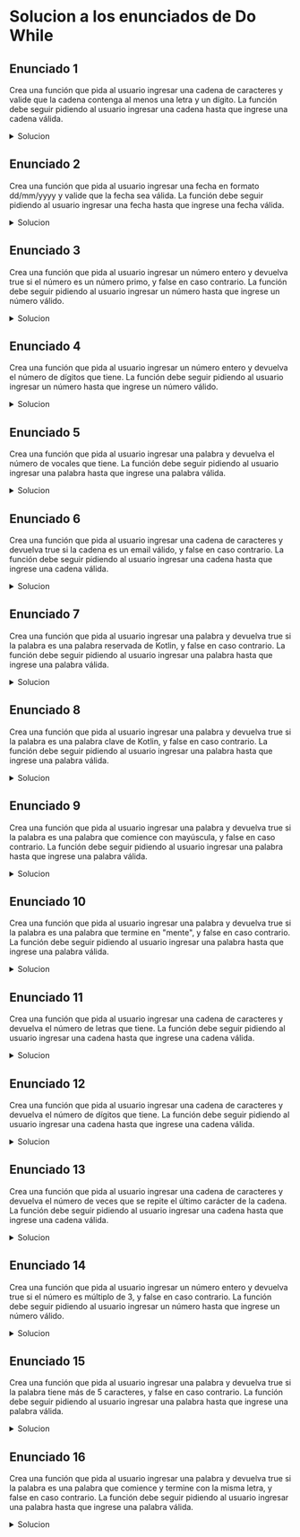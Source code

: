 # Solucion a los enunciados de Do While

## Enunciado 1

Crea una función que pida al usuario ingresar una cadena de caracteres y valide que la cadena contenga al menos una letra y un dígito. La función debe seguir pidiendo al usuario ingresar una cadena hasta que ingrese una cadena válida.

<details>
  <summary>Solucion</summary>
  
  ```kotlin
fun main() {
    var cadena: String
    do {
        print("Ingrese una cadena de caracteres: ")
        cadena = readln()
    } while (!validateString(cadena))

    println("La cadena '$cadena' es válida.")
}

val regex = "^(?=.*[a-zA-Z])(?=.*\\d).+$".toRegex()
fun validateString(cadena: String): Boolean {
    return regex.matches(cadena)
}
  ```
</details>

## Enunciado 2

Crea una función que pida al usuario ingresar una fecha en formato dd/mm/yyyy y valide que la fecha sea válida. La función debe seguir pidiendo al usuario ingresar una fecha hasta que ingrese una fecha válida.

<details>
  <summary>Solucion</summary>
  
  ```kotlin
 
  ```
</details>

## Enunciado 3

Crea una función que pida al usuario ingresar un número entero y devuelva true si el número es un número primo, y false en caso contrario. La función debe seguir pidiendo al usuario ingresar un número hasta que ingrese un número válido.

<details>
  <summary>Solucion</summary>
  
  ```kotlin
 
  ```
</details>

## Enunciado 4

Crea una función que pida al usuario ingresar un número entero y devuelva el número de dígitos que tiene. La función debe seguir pidiendo al usuario ingresar un número hasta que ingrese un número válido.

<details>
  <summary>Solucion</summary>
  
  ```kotlin
 
  ```
</details>

## Enunciado 5

Crea una función que pida al usuario ingresar una palabra y devuelva el número de vocales que tiene. La función debe seguir pidiendo al usuario ingresar una palabra hasta que ingrese una palabra válida.

<details>
  <summary>Solucion</summary>
  
  ```kotlin
 
  ```
</details>

## Enunciado 6

Crea una función que pida al usuario ingresar una cadena de caracteres y devuelva true si la cadena es un email válido, y false en caso contrario. La función debe seguir pidiendo al usuario ingresar una cadena hasta que ingrese una cadena válida.

<details>
  <summary>Solucion</summary>
  
  ```kotlin
 
  ```
</details>

## Enunciado 7

Crea una función que pida al usuario ingresar una palabra y devuelva true si la palabra es una palabra reservada de Kotlin, y false en caso contrario. La función debe seguir pidiendo al usuario ingresar una palabra hasta que ingrese una palabra válida.

<details>
  <summary>Solucion</summary>
  
  ```kotlin
 
  ```
</details>

## Enunciado 8

Crea una función que pida al usuario ingresar una palabra y devuelva true si la palabra es una palabra clave de Kotlin, y false en caso contrario. La función debe seguir pidiendo al usuario ingresar una palabra hasta que ingrese una palabra válida.

<details>
  <summary>Solucion</summary>
  
  ```kotlin
 
  ```
</details>

## Enunciado 9

Crea una función que pida al usuario ingresar una palabra y devuelva true si la palabra es una palabra que comience con mayúscula, y false en caso contrario. La función debe seguir pidiendo al usuario ingresar una palabra hasta que ingrese una palabra válida.

<details>
  <summary>Solucion</summary>
  
  ```kotlin
 
  ```
</details>

## Enunciado 10

Crea una función que pida al usuario ingresar una palabra y devuelva true si la palabra es una palabra que termine en "mente", y false en caso contrario. La función debe seguir pidiendo al usuario ingresar una palabra hasta que ingrese una palabra válida.

<details>
  <summary>Solucion</summary>
  
  ```kotlin
 
  ```
</details>

## Enunciado 11

Crea una función que pida al usuario ingresar una cadena de caracteres y devuelva el número de letras que tiene. La función debe seguir pidiendo al usuario ingresar una cadena hasta que ingrese una cadena válida.

<details>
  <summary>Solucion</summary>
  
  ```kotlin
 
  ```
</details>

## Enunciado 12

Crea una función que pida al usuario ingresar una cadena de caracteres y devuelva el número de dígitos que tiene. La función debe seguir pidiendo al usuario ingresar una cadena hasta que ingrese una cadena válida.

<details>
  <summary>Solucion</summary>
  
  ```kotlin
 
  ```
</details>

## Enunciado 13

Crea una función que pida al usuario ingresar una cadena de caracteres y devuelva el número de veces que se repite el último carácter de la cadena. La función debe seguir pidiendo al usuario ingresar una cadena hasta que ingrese una cadena válida.

<details>
  <summary>Solucion</summary>
  
  ```kotlin
 
  ```
</details>

## Enunciado 14

Crea una función que pida al usuario ingresar un número entero y devuelva true si el número es múltiplo de 3, y false en caso contrario. La función debe seguir pidiendo al usuario ingresar un número hasta que ingrese un número válido.

<details>
  <summary>Solucion</summary>
  
  ```kotlin
 
  ```
</details>

## Enunciado 15

Crea una función que pida al usuario ingresar una palabra y devuelva true si la palabra tiene más de 5 caracteres, y false en caso contrario. La función debe seguir pidiendo al usuario ingresar una palabra hasta que ingrese una palabra válida.

<details>
  <summary>Solucion</summary>
  
  ```kotlin
 
  ```
</details>

## Enunciado 16

Crea una función que pida al usuario ingresar una palabra y devuelva true si la palabra es una palabra que comience y termine con la misma letra, y false en caso contrario. La función debe seguir pidiendo al usuario ingresar una palabra hasta que ingrese una palabra válida.

<details>
  <summary>Solucion</summary>
  
  ```kotlin
 
  ```
</details>
